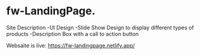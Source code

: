 # fw-LandingPage.
Site Description
-UI Design
-Slide Show Design to display different types of products 
-Description Box with a call to action button


Websaite is live: https://fw-landingpage.netlify.app/

